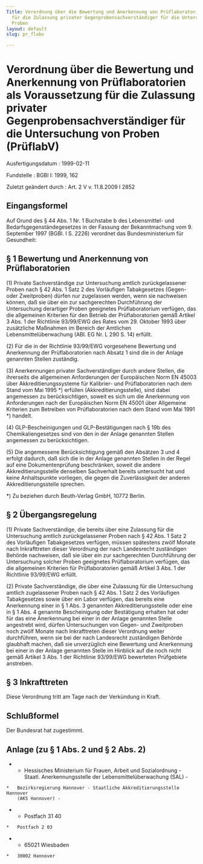 ```yaml
---
Title: Verordnung über die Bewertung und Anerkennung von Prüflaboratorien als Voraussetzung
  für die Zulassung privater Gegenprobensachverständiger für die Untersuchung von
  Proben
layout: default
slug: pr_flabv

---
```


# Verordnung über die Bewertung und Anerkennung von Prüflaboratorien als Voraussetzung für die Zulassung privater Gegenprobensachverständiger für die Untersuchung von Proben (PrüflabV)

Ausfertigungsdatum
:   1999-02-11

Fundstelle
:   BGBl I: 1999, 162

Zuletzt geändert durch
:   Art. 2 V v. 11.8.2009 I 2852


## Eingangsformel

Auf Grund des § 44 Abs. 1 Nr. 1 Buchstabe b des Lebensmittel- und
Bedarfsgegenständegesetzes in der Fassung der Bekanntmachung vom 9.
September 1997 (BGBl. I S. 2226) verordnet das Bundesministerium für
Gesundheit:


## § 1 Bewertung und Anerkennung von Prüflaboratorien

(1) Private Sachverständige zur Untersuchung amtlich zurückgelassener
Proben nach § 42 Abs. 1 Satz 2 des Vorläufigen Tabakgesetzes (Gegen-
oder Zweitproben) dürfen nur zugelassen werden, wenn sie nachweisen
können, daß sie über ein zur sachgerechten Durchführung der
Untersuchung derartiger Proben geeignetes Prüflaboratorium verfügen,
das die allgemeinen Kriterien für den Betrieb der Prüflaboratorien
gemäß Artikel 3 Abs. 1 der Richtlinie 93/99/EWG des Rates vom 29.
Oktober 1993 über zusätzliche Maßnahmen im Bereich der Amtlichen
Lebensmittelüberwachung (ABl. EG Nr. L 290 S. 14) erfüllt.

(2) Für die in der Richtlinie 93/99/EWG vorgesehene Bewertung und
Anerkennung der Prüflaboratorien nach Absatz 1 sind die in der Anlage
genannten Stellen zuständig.

(3) Anerkennungen privater Sachverständiger durch andere Stellen, die
ihrerseits die allgemeinen Anforderungen der Europäischen Norm EN
45003 über Akkreditierungssysteme für Kalibrier- und Prüflaboratorien
nach dem Stand vom Mai 1995 \*) erfüllen (Akkreditierungsstelle), sind
dabei angemessen zu berücksichtigen, soweit es sich um die Anerkennung
von Anforderungen nach der Europäischen Norm EN 45001 über Allgemeine
Kriterien zum Betreiben von Prüflaboratorien nach dem Stand vom Mai
1991 \*) handelt.

(4) GLP-Bescheinigungen und GLP-Bestätigungen nach § 19b des
Chemikaliengesetzes sind von den in der Anlage genannten Stellen
angemessen zu berücksichtigen.

(5) Die angemessene Berücksichtigung gemäß den Absätzen 3 und 4
erfolgt dadurch, daß sich die in der Anlage genannten Stellen in der
Regel auf eine Dokumentenprüfung beschränken, soweit die andere
Akkreditierungsstelle denselben Sachverhalt bereits untersucht hat und
keine Anhaltspunkte vorliegen, die gegen die Zuverlässigkeit der
anderen Akkreditierungsstelle sprechen.

\*) Zu beziehen durch Beuth-Verlag GmbH, 10772 Berlin.





## § 2 Übergangsregelung

(1) Private Sachverständige, die bereits über eine Zulassung für die
Untersuchung amtlich zurückgelassener Proben nach § 42 Abs. 1 Satz 2
des Vorläufigen Tabakgesetzes verfügen, müssen spätestens zwölf Monate
nach Inkrafttreten dieser Verordnung der nach Landesrecht zuständigen
Behörde nachweisen, daß sie über ein zur sachgerechten Durchführung
der Untersuchung solcher Proben geeignetes Prüflaboratorium verfügen,
das die allgemeinen Kriterien für Prüflaboratorien gemäß Artikel 3
Abs. 1 der Richtlinie 93/99/EWG erfüllt.

(2) Private Sachverständige, die über eine Zulassung für die
Untersuchung amtlich zugelassener Proben nach § 42 Abs. 1 Satz 2 des
Vorläufigen Tabakgesetzes sowie über ein Labor verfügen, das bereits
eine Anerkennung einer in § 1 Abs. 3 genannten Akkreditierungsstelle
oder eine in § 1 Abs. 4 genannte Bescheinigung oder Bestätigung
erhalten hat oder für das eine Anerkennung bei einer in der Anlage
genannten Stelle angestrebt wird, dürfen Untersuchungen von Gegen- und
Zweitproben noch zwölf Monate nach Inkrafttreten dieser Verordnung
weiter durchführen, wenn sie bei der nach Landesrecht zuständigen
Behörde glaubhaft machen, daß sie unverzüglich eine Bewertung und
Anerkennung bei einer in der Anlage genannten Stelle im Hinblick auf
die noch nicht gemäß Artikel 3 Abs. 1 der Richtlinie 93/99/EWG
bewerteten Prüfgebiete anstreben.


## § 3 Inkrafttreten

Diese Verordnung tritt am Tage nach der Verkündung in Kraft.


## Schlußformel

Der Bundesrat hat zugestimmt.


## Anlage (zu § 1 Abs. 2 und § 2 Abs. 2)


*    *   Hessisches Ministerium für Frauen, Arbeit und Sozialordnung - Staatl.
        Anerkennungsstelle der Lebensmittelüberwachung (SAL) -

    *   Bezirksregierung Hannover - Staatliche Akkreditierungsstelle Hannover
        (AKS Hannover) -


*    *   Postfach 31 40

    *   Postfach 2 03


*    *   65021 Wiesbaden

    *   30002 Hannover




